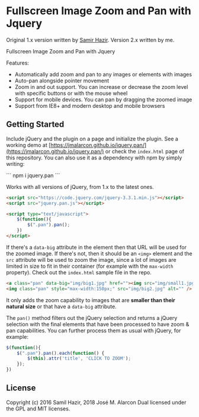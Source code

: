 Fullscreen Image Zoom and Pan with Jquery
================================

Original 1.x version written by [Samir Hazir](https://github.com/saplumbaga/jquery.pan). Version 2.x written by me.

Fullscreen Image Zoom and Pan with Jquery

Features:

- Automatically add zoom and pan to any images or elements with images
- Auto-pan alongside pointer movement
- Zoom in and out support. You can increase or decrease the zoom level with specific buttons or with the mouse wheel
- Support for mobile devices. You can pan by dragging the zoomed image
- Support from IE8+ and modern desktop and mobile browsers

## Getting Started

Include jQuery and the plugin on a page and initialize the plugin. See a working demo at [https://jmalarcon.github.io/jquery.pan/](https://jmalarcon.github.io/jquery.pan/) or check the `index.html` page of this repository. You can also use it as a dependency with npm by simply writing:

´´´
npm i jquery.pan
´´´

Works with all versions of jQuery, from 1.x to the latest ones.

```html
<script src="https://code.jquery.com/jquery-3.3.1.min.js"></script>
<script src="jquery.pan.js"></script>

<script type="text/javascript">
    $(function(){
        $(".pan").pan();
    })
</script>
```

If there's a `data-big` attribute in the element then that URL will be used for the zoomed image. If there's not, then it should be an `<img>` element and the `src` attribute will be used to zoom the image, since a lot of images are limited in size to fit in their container (for example with the `max-width` property). Check out the `index.html` sample file in the repo.

```html
<a class="pan" data-big="img/big1.jpg" href=""><img src="img/small1.jpg" alt="" /></a>
<img class="pan" style="max-width:150px;" src="img/big2.jpg" alt="" />
```

It only adds the zoom capability to images that are **smaller than their natural size** or that have a `data-big` attribute. 

The `pan()` method filters out the jQuery selection and returns a jQuery selection with the final elements that have been processed to have zoom & pan capabilities. You can further process them as usual with jQuery, for example:

```javascript
$(function(){
    $(".pan").pan().each(function() {
        $(this).attr('title', 'CLICK TO ZOOM');
    });
})
```


## License
Copyright (c) 2016 Samil Hazir, 2018 José M. Alarcon
Dual licensed under the GPL and MIT licenses.